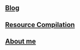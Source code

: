 <link rel="icon" href="https://gs1293.github.io/favicon.ico?v=2"/>

## [Blog](blog.md)

## [Resource Compilation](resource.md)

## [About me](about.md)
